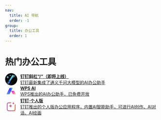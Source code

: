 ```yaml
---
nav:
  title: AI 导航
  order: -1
group:
  title: 办公工具
  order: 1
---
```


# 热门办公工具

<List>
  <a href="https://page.dingtalk.com/wow/dingtalk/default/dingtalk/I0HfYX4QStBIpLgxnZQe" style="display:flex; align-items:center;">
    <img src="./imgs/办公工具/热门办公工具/钉钉斜杠（即将上线）.png" alt="POE" width="40" height="40" style="margin-right: 10px;"/>
    <div>
      <p style="margin: 0; font-weight: bold;">钉钉斜杠“/”（即将上线）</p>
      <p style="margin: 0;">钉钉最新集成了通义千问大模型的AI办公助手</p>
    </div>
  </a>
  <a href="https://ai.wps.cn/" style="display:flex; align-items:center;">
    <img src="./imgs/办公工具/热门办公工具/WPS AI.png" alt="POE" width="40" height="40" style="margin-right: 10px;"/>
    <div>
      <p style="margin: 0; font-weight: bold;">WPS AI</p>
      <p style="margin: 0;">WPS推出的AI办公助手，已免费开放</p>
    </div>
  </a>
  <a href="https://workspace.dingtalk.com/welcome" style="display:flex; align-items:center;">
    <img src="./imgs/办公工具/热门办公工具/钉钉·个人版.png" alt="POE" width="40" height="40" style="margin-right: 10px;"/>
    <div>
      <p style="margin: 0; font-weight: bold;">钉钉·个人版</p>
      <p style="margin: 0;">钉钉推出的个人版办公应用程序，内置AI智能助手，可进行AI创作、AI对话、AI绘画</p>
    </div>
  </a>
</List>
